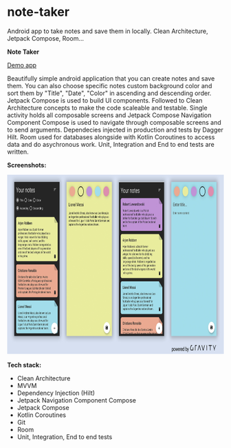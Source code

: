 # note-taker
Android app to take notes and save them in locally. Clean Architecture, Jetpack Compose, Room...

**Note Taker**

<a href="https://github.com/raheemadamboev/note-taker/blob/master/app-debug.apk">Demo app</a>

Beautifully simple android application that you can create notes and save them. You can also choose specific notes custom background color and sort them by "Title", "Date", "Color" in ascending and descending order. Jetpack Compose is used to build UI components. Followed to Clean Architecture concepts to make the code scaleable and testable. Single activity holds all composable screens and Jetpack Compose Navigation Component Compose is used to navigate through composable screens and to send arguments. Dependecies injected in production and tests by Dagger Hilt. Room used for databases alongside with Kotlin Coroutines to access data and do asychronous work. Unit, Integration and End to end tests are written.

**Screenshots:**

<img src="https://github.com/raheemadamboev/note-taker/blob/master/NoteTaker.jpg" alt="Italian Trulli" width="869" height="416">

**Tech stack:**

- Clean Architecture
- MVVM
- Dependency Injection (Hilt)
- Jetpack Navigation Component Compose
- Jetpack Compose
- Kotlin Coroutines
- Git
- Room
- Unit, Integration, End to end tests
